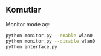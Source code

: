 ## Komutlar

Monitor mode aç:
```bash
python monitor.py --enable wlan0
python monitor.py --disable wlan0
python interface.py
